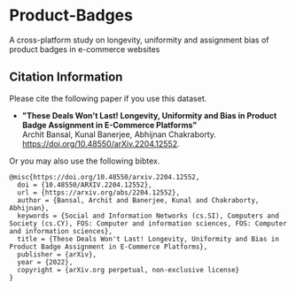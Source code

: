 # Product-Badges
A cross-platform study on longevity, uniformity and assignment bias of product badges in e-commerce websites

## Citation Information
Please cite the following paper if you use this dataset.

* __"These Deals Won't Last! Longevity, Uniformity and Bias in Product Badge Assignment in E-Commerce Platforms"__<br />
Archit Bansal, Kunal Banerjee, Abhijnan Chakraborty.<br />
https://doi.org/10.48550/arXiv.2204.12552.

Or you may also use the following bibtex.
```
@misc{https://doi.org/10.48550/arxiv.2204.12552,
  doi = {10.48550/ARXIV.2204.12552}, 
  url = {https://arxiv.org/abs/2204.12552}, 
  author = {Bansal, Archit and Banerjee, Kunal and Chakraborty, Abhijnan},
  keywords = {Social and Information Networks (cs.SI), Computers and Society (cs.CY), FOS: Computer and information sciences, FOS: Computer and information sciences},
  title = {These Deals Won't Last! Longevity, Uniformity and Bias in Product Badge Assignment in E-Commerce Platforms},
  publisher = {arXiv},
  year = {2022},
  copyright = {arXiv.org perpetual, non-exclusive license}
}
```
